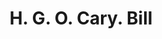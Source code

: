 ---
doi: 10.7916/D8FF54GC
date_other: '1876'
date_other_textual: '1876'
form: printed ephemera
genre:
- Invoices
name:
- H. G. O. Cary
object_in_context_url: https://biggert.cul.columbia.edu/items/view/ave_biggert_01345
subject_hierarchical_geographic:
- Zanesville, Ohio, United States
subject_name:
- H. G. O. Cary
title: H. G. O. Cary. Bill
sort_title: H. G. O. Cary. Bill
call_number: ave_biggert_01345
coordinates:
- 39.94611111111111,-82.01222222222222
pid: ave_biggert_01345
identifiers: ave_biggert_01345
thumbnail: https://derivativo-3.library.columbia.edu/iiif/2/ldpd:343221/full/!256,256/0/native.jpg
permalink: /biggert/ave_biggert_01345/
layout: iiif-image-page
---